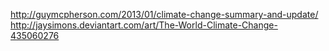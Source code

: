 http://guymcpherson.com/2013/01/climate-change-summary-and-update/
http://jaysimons.deviantart.com/art/The-World-Climate-Change-435060276
